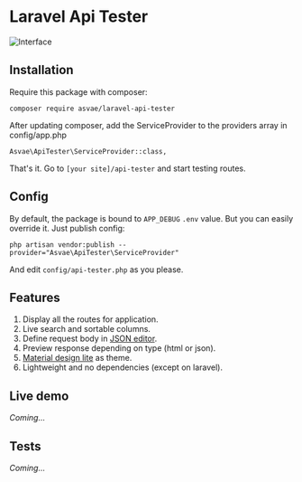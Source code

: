 # Laravel Api Tester

![Interface](http://i.imgur.com/XGqXNaI.png) 

## Installation

Require this package with composer:

```
composer require asvae/laravel-api-tester
```

After updating composer, add the ServiceProvider to the providers array in config/app.php

```
Asvae\ApiTester\ServiceProvider::class,
```

That's it. Go to `[your site]/api-tester` and start testing routes. 

## Config

By default, the package is bound to `APP_DEBUG` `.env` value. But you can easily override it. Just publish config:

```
php artisan vendor:publish --provider="Asvae\ApiTester\ServiceProvider"
```

And edit `config/api-tester.php` as you please.

## Features
1. Display all the routes for application.
2. Live search and sortable columns.
3. Define request body in [JSON editor](https://github.com/josdejong/jsoneditor).
4. Preview response depending on type (html or json).
5. [Material design lite](https://getmdl.io/) as theme.
6. Lightweight and no dependencies (except on laravel).

## Live demo
*Coming...*

## Tests
*Coming...*